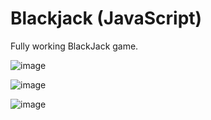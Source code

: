 # Blackjack (JavaScript)

Fully working BlackJack game.

![image](https://github.com/Jazib-Khan/Blackjack/assets/57762628/3c63acc3-a44d-40b4-92fd-d648b43fa3e2)

![image](https://github.com/Jazib-Khan/Blackjack/assets/57762628/3796bfc0-7fff-4c85-81bf-87ed19fc3f94)

![image](https://github.com/Jazib-Khan/Blackjack/assets/57762628/8cf94b77-772a-4d8c-b4a9-6594b61fdae5)
